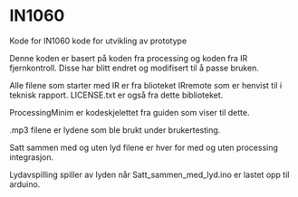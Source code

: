 # IN1060
Kode for IN1060 kode for utvikling av prototype

Denne koden er basert på koden fra processing og koden fra IR fjernkontroll.
Disse har blitt endret og modifisert til å passe bruken.

Alle filene som starter med IR er fra blioteket IRremote som er henvist til i teknisk rapport. LICENSE.txt er også fra dette biblioteket.

ProcessingMinim er kodeskjelettet fra guiden som viser til dette.

.mp3 filene er lydene som ble brukt under brukertesting.

Satt sammen med og uten lyd filene er hver for med og uten processing integrasjon.

Lydavspilling spiller av lyden når Satt_sammen_med_lyd.ino er lastet opp til arduino.
